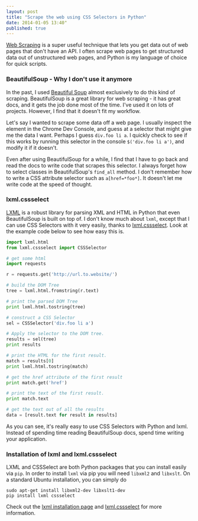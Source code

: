 ```yaml
---
layout: post
title: "Scrape the web using CSS Selectors in Python"
date: 2014-01-05 13:40"
published: true
---
```


[Web Scraping](http://en.wikipedia.org/wiki/Web_scraping) is a super useful technique that lets you get data out of web pages that don't have an API. I often scrape web pages to get structured data out of unstructured web pages, and Python is my language of choice for quick scripts.


### BeautifulSoup - Why I don't use it anymore

In the past, I used [Beautiful Soup](http://www.crummy.com/software/BeautifulSoup/) almost exclusively to do this kind of scraping. BeautifulSoup is a great library for web scraping - it has great docs, and it gets the job done most of the time. I've used it on lots of projects. However, I find that it doesn't fit my workflow.

Let's say I wanted to scrape some data off a web page. I usually inspect the element in the Chrome Dev Console, and guess at a selector that might give me the data I want. Perhaps I guess `div.foo li a`. I quickly check to see if this works by running this selector in the console `$('div.foo li a')`, and modify it if it doesn't.

Even after using BeautifulSoup for a while, I find that I have to go back and read the docs to write code that scrapes this selector. I always forget how to select classes in BeautifulSoup's `find_all` method. I don't remember how to write a CSS attribute selector such as `a[href=*foo*]`. It doesn't let me write code at the speed of thought.

### lxml.cssselect

[LXML](http://lxml.de/) is a robust library for parsing XML and HTML in Python that even BeautifulSoup is built on top of. I don't know much about `lxml`, except that I can use CSS Selectors with it very easily, thanks to [lxml.cssselect](http://lxml.de/cssselect.html). Look at the example code below to see how easy this is.

```python
import lxml.html
from lxml.cssselect import CSSSelector

# get some html
import requests

r = requests.get('http://url.to.website/')

# build the DOM Tree
tree = lxml.html.fromstring(r.text)

# print the parsed DOM Tree
print lxml.html.tostring(tree)

# construct a CSS Selector
sel = CSSSelector('div.foo li a')

# Apply the selector to the DOM tree.
results = sel(tree)
print results

# print the HTML for the first result.
match = results[0]
print lxml.html.tostring(match)

# get the href attribute of the first result
print match.get('href')

# print the text of the first result.
print match.text

# get the text out of all the results
data = [result.text for result in results]
```

As you can see, it's really easy to use CSS Selectors with Python and lxml. Instead of spending time reading BeautifulSoup docs, spend time writing your application.

### Installation of lxml and lxml.cssselect

LXML and CSSSelect are both Python packages that you can install easily via `pip`. In order to install `lxml` via pip you will need `libxml2` and `libxslt`. On a standard Ubuntu installation, you can simply do

```
sudo apt-get install libxml2-dev libxslt1-dev
pip install lxml cssselect
```

Check out the [lxml installation page](http://lxml.de/installation.html) and [lxml.cssselect](http://lxml.de/cssselect.html) for more information.
